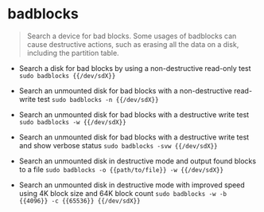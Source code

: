 # badblocks
> Search a device for bad blocks.
> Some usages of badblocks can cause destructive actions, such as erasing all the data on a disk, including the partition table.

- Search a disk for bad blocks by using a non-destructive read-only test
`sudo badblocks {{/dev/sdX}}`

- Search an unmounted disk for bad blocks with a non-destructive read-write test
`sudo badblocks -n {{/dev/sdX}}`

- Search an unmounted disk for bad blocks with a destructive write test
`sudo badblocks -w {{/dev/sdX}}`

- Search an unmounted disk for bad blocks with a destructive write test and show verbose status
`sudo badblocks -svw {{/dev/sdX}}`

- Search an unmounted disk in destructive mode and output found blocks to a file
`sudo badblocks -o {{path/to/file}} -w {{/dev/sdX}}`

- Search an unmounted disk in destructive mode with improved speed using 4K block size and 64K block count
`sudo badblocks -w -b {{4096}} -c {{65536}} {{/dev/sdX}}`
